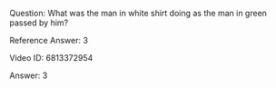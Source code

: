 Question: What was the man in white shirt doing as the man in green passed by him?

Reference Answer: 3

Video ID: 6813372954

Answer: 3

